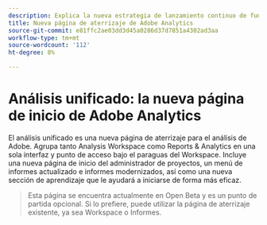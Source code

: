 ```yaml
---
description: Explica la nueva estrategia de lanzamiento continuo de funcionalidades para Adobe Analytics
title: Nueva página de aterrizaje de Adobe Analytics
source-git-commit: e81ffc2ae03dd3d45a0286d37d7851a4302ad3aa
workflow-type: tm+mt
source-wordcount: '112'
ht-degree: 8%

---
```


# Análisis unificado: la nueva página de inicio de Adobe Analytics

El análisis unificado es una nueva página de aterrizaje para el análisis de Adobe. Agrupa tanto Analysis Workspace como Reports &amp; Analytics en una sola interfaz y punto de acceso bajo el paraguas del Workspace. Incluye una nueva página de inicio del administrador de proyectos, un menú de informes actualizado e informes modernizados, así como una nueva sección de aprendizaje que le ayudará a iniciarse de forma más eficaz.

>Esta página se encuentra actualmente en Open Beta y es un punto de partida opcional. Si lo prefiere, puede utilizar la página de aterrizaje existente, ya sea Workspace o Informes.

